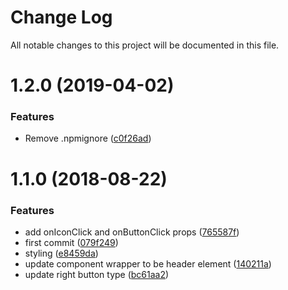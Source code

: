 # Change Log

All notable changes to this project will be documented in this file.

<a name="1.2.0"></a>
# 1.2.0 (2019-04-02)


### Features

* Remove .npmignore ([c0f26ad](https://github.com/SUI-Components/schibsted-spain-components/commit/c0f26ad))



<a name="1.1.0"></a>
# 1.1.0 (2018-08-22)


### Features

* add onIconClick and onButtonClick props ([765587f](https://github.com/SUI-Components/schibsted-spain-components/commit/765587f))
* first commit ([079f249](https://github.com/SUI-Components/schibsted-spain-components/commit/079f249))
* styling ([e8459da](https://github.com/SUI-Components/schibsted-spain-components/commit/e8459da))
* update component wrapper to be header element ([140211a](https://github.com/SUI-Components/schibsted-spain-components/commit/140211a))
* update right button type ([bc61aa2](https://github.com/SUI-Components/schibsted-spain-components/commit/bc61aa2))



